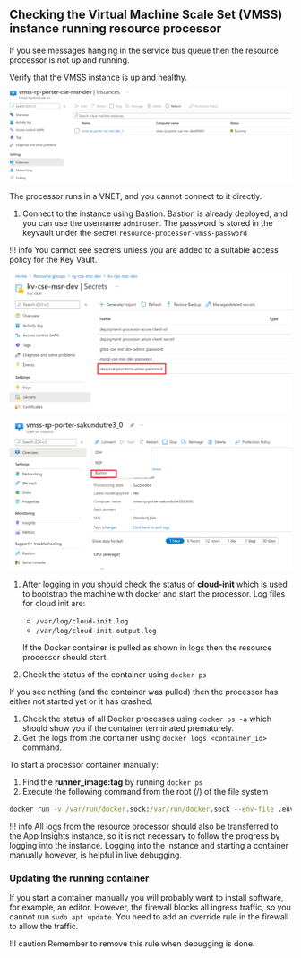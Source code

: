 ## Checking the Virtual Machine Scale Set (VMSS) instance running resource processor

If you see messages hanging in the service bus queue then the resource processor is not up and running.

Verify that the VMSS instance is up and healthy.

![VMSS Running](../assets/vmss_running.png)

The processor runs in a VNET, and you cannot connect to it directly.

1. Connect to the instance using Bastion. Bastion is already deployed, and you can use the username `adminuser`. The password is stored in the keyvault under the secret `resource-processor-vmss-password`

  !!! info
      You cannot see secrets unless you are added to a suitable access policy for the Key Vault.

  ![VMSS Password](../assets/vmss_password.png)

  ![Bastion](../assets/bastion.png "Bastion")

1. After logging in you should check the status of **cloud-init** which is used to bootstrap the machine with docker and start the processor. Log files for cloud init are:

   - `/var/log/cloud-init.log`
   - `/var/log/cloud-init-output.log`

   If the Docker container is pulled as shown in logs then the resource processor should start.

1. Check the status of the container using `docker ps`

  If you see nothing (and the container was pulled) then the processor has either not started yet or it has crashed.

1. Check the status of all Docker processes using `docker ps -a` which should show you if the container terminated prematurely.
1. Get the logs from the container using `docker logs <container_id>` command.

To start a processor container manually:

1. Find the **runner_image:tag** by running ``docker ps``
1. Execute the following command from the root (/) of the file system

  ```cmd
  docker run -v /var/run/docker.sock:/var/run/docker.sock --env-file .env --name resource_processor_vmss_porter_debug [runner_image:tag]
  ```

!!! info
    All logs from the resource processor should also be transferred to the App Insights instance, so it is not necessary to follow the progress by logging into the instance. Logging into the instance and starting a container manually however, is helpful in live debugging.

### Updating the running container

If you start a container manually you will probably want to install software, for example, an editor. However, the firewall blocks all ingress traffic, so you cannot run `sudo apt update`. You need to add an override rule in the firewall to allow the traffic.

!!! caution
    Remember to remove this rule when debugging is done.
